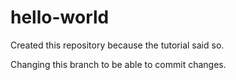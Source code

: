 # hello-world
Created this repository because the tutorial said so.


Changing this branch to be able to commit changes.
